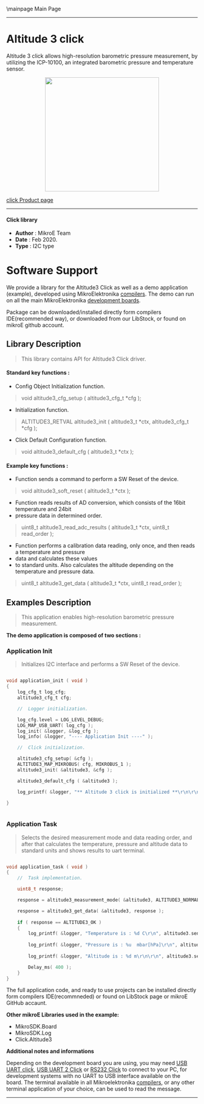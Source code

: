 \mainpage Main Page
 
---
# Altitude 3 click

Altitude 3 click allows high-resolution barometric pressure measurement, by utilizing the ICP-10100, an integrated barometric pressure and temperature sensor.

<p align="center">
  <img src="http://download.mikroe.com/images/click_for_ide/altitude3_click.png" height=300px>
</p>

[click Product page](<https://www.mikroe.com/altitude-3-click>)

---


#### Click library 

- **Author**        : MikroE Team
- **Date**          : Feb 2020.
- **Type**          : I2C type


# Software Support

We provide a library for the Altitude3 Click 
as well as a demo application (example), developed using MikroElektronika 
[compilers](http://shop.mikroe.com/compilers). 
The demo can run on all the main MikroElektronika [development boards](http://shop.mikroe.com/development-boards).

Package can be downloaded/installed directly form compilers IDE(recommended way), or downloaded from our LibStock, or found on mikroE github account. 

## Library Description

> This library contains API for Altitude3 Click driver.

#### Standard key functions :

- Config Object Initialization function.
> void altitude3_cfg_setup ( altitude3_cfg_t *cfg ); 
 
- Initialization function.
> ALTITUDE3_RETVAL altitude3_init ( altitude3_t *ctx, altitude3_cfg_t *cfg );

- Click Default Configuration function.
> void altitude3_default_cfg ( altitude3_t *ctx );


#### Example key functions :

- Function sends a command to perform a SW Reset of the device.
> void altitude3_soft_reset ( altitude3_t *ctx );
 
- Function reads results of AD conversion, which consists of the 16bit temperature and 24bit
- pressure data in determined order.
> uint8_t altitude3_read_adc_results ( altitude3_t *ctx, uint8_t read_order );

- Function performs a calibration data reading, only once, and then reads a temperature and pressure
- data and calculates these values
- to standard units. Also calculates the altitude depending on the temperature and pressure data.
> uint8_t altitude3_get_data ( altitude3_t *ctx, uint8_t read_order );

## Examples Description

> This application enables high-resolution barometric pressure measurement.

**The demo application is composed of two sections :**

### Application Init 

> Initializes I2C interface and performs a SW Reset of the device.

```c

void application_init ( void )
{
    log_cfg_t log_cfg;
    altitude3_cfg_t cfg;

    //  Logger initialization.

    log_cfg.level = LOG_LEVEL_DEBUG;
    LOG_MAP_USB_UART( log_cfg );
    log_init( &logger, &log_cfg );
    log_info( &logger, "---- Application Init ----" );

    //  Click initialization.

    altitude3_cfg_setup( &cfg );
    ALTITUDE3_MAP_MIKROBUS( cfg, MIKROBUS_1 );
    altitude3_init( &altitude3, &cfg );

    altitude3_default_cfg ( &altitude3 );

    log_printf( &logger, "** Altitude 3 click is initialized **\r\n\r\n" );

}
  
```

### Application Task

> Selects the desired measurement mode and data reading order, and after that
> calculates the temperature, pressure and altitude data to standard units and shows results to uart
> terminal.

```c

void application_task ( void )
{
    //  Task implementation.

    uint8_t response;

    response = altitude3_measurement_mode( &altitude3, ALTITUDE3_NORMAL_T_FIRST );

    response = altitude3_get_data( &altitude3, response );
    
    if ( response == ALTITUDE3_OK )
    {
        log_printf( &logger, "Temperature is : %d C\r\n", altitude3.sens_data.temperature );
       
        log_printf( &logger, "Pressure is : %u  mbar[hPa]\r\n", altitude3.sens_data.pressure );
    
        log_printf( &logger, "Altitude is : %d m\r\n\r\n", altitude3.sens_data.altitude );

        Delay_ms( 400 );
    }
} 

```

The full application code, and ready to use projects can be  installed directly form compilers IDE(recommneded) or found on LibStock page or mikroE GitHub accaunt.

**Other mikroE Libraries used in the example:** 

- MikroSDK.Board
- MikroSDK.Log
- Click.Altitude3

**Additional notes and informations**

Depending on the development board you are using, you may need 
[USB UART click](http://shop.mikroe.com/usb-uart-click), 
[USB UART 2 Click](http://shop.mikroe.com/usb-uart-2-click) or 
[RS232 Click](http://shop.mikroe.com/rs232-click) to connect to your PC, for 
development systems with no UART to USB interface available on the board. The 
terminal available in all Mikroelektronika 
[compilers](http://shop.mikroe.com/compilers), or any other terminal application 
of your choice, can be used to read the message.



---
